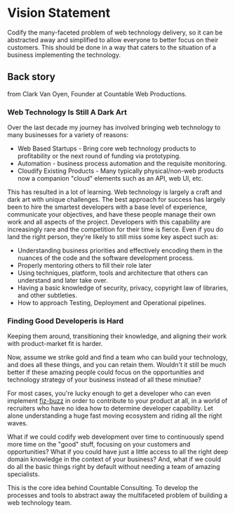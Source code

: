 # Vision Statement

Codify the many-faceted problem of web technology delivery, so it can be abstracted away and simplified to allow everyone to better focus on their customers. This should be done in a way that caters to the situation of a business implementing the technology.

## Back story

from Clark Van Oyen, Founder at Countable Web Productions.

### Web Technology Is Still A Dark Art

Over the last decade my journey has involved bringing web technology to many businesses for a variety of reasons:

  * Web Based Startups - Bring core web technology products to profitability or the next round of funding via prototyping.
  * Automation - business process automation and the requisite monitoring.
  * Cloudify Existing Products - Many typically physical/non-web products now a companion "cloud" elements such as an API, web UI, etc.

This has resulted in a lot of learning. Web technology is largely a craft and dark art with unique challenges. The best approach for success
has largely been to hire the smartest developers with a base level of experience, communicate your objectives, and
have these people manage their own work and all aspects of the project. Developers with this capability are increasingly
rare and the competition for their time is fierce. Even if you do land the right person, they're likely to still miss some 
key aspect such as:

  * Understanding business priorities and effectively encoding them in the nuances of the code and the software development process.
  * Properly mentoring others to fill their role later
  * Using techniques, platform, tools and architecture that others can understand and later take over.
  * Having a basic knowledge of security, privacy, copyright law of libraries, and other subtleties.
  * How to approach Testing, Deployment and Operational pipelines.

### Finding Good Developeris is Hard

Keeping them around, transitioning their knowledge, and aligning their work with product-market fit is harder.

Now, assume we strike gold and find a team who can build your technology, and does all these things, and you can retain them.
Wouldn't it still be much better if these amazing people could focus on the opportunities and technology strategy of your business instead of all these minutiae?

For most cases, you're lucky enough to get a developer who can even implement [fiz-buzz](https://en.wikipedia.org/wiki/Fizz_buzz) in order to contribute to your product at all, in a world of recruiters who have no idea how to determine developer capability. Let alone understanding a huge fast moving ecosystem and riding all the right waves.

What if we could codify web development over time to continuously spend more time on the "good" stuff, focusing on your customers and opportunities? What if you could have just a little access to all the right deep domain knowledge in the context of your business? And, what if we could do all the basic things right by default without needing a team of amazing specialists.

This is the core idea behind Countable Consulting. To develop the processes and tools to abstract away the multifaceted problem of building a web technology team.

